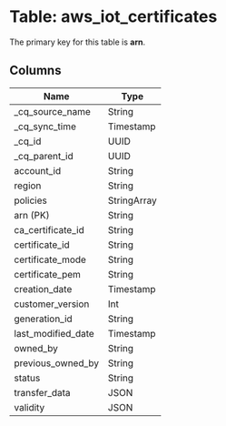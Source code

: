 # Table: aws_iot_certificates



The primary key for this table is **arn**.


## Columns
| Name          | Type          |
| ------------- | ------------- |
|_cq_source_name|String|
|_cq_sync_time|Timestamp|
|_cq_id|UUID|
|_cq_parent_id|UUID|
|account_id|String|
|region|String|
|policies|StringArray|
|arn (PK)|String|
|ca_certificate_id|String|
|certificate_id|String|
|certificate_mode|String|
|certificate_pem|String|
|creation_date|Timestamp|
|customer_version|Int|
|generation_id|String|
|last_modified_date|Timestamp|
|owned_by|String|
|previous_owned_by|String|
|status|String|
|transfer_data|JSON|
|validity|JSON|